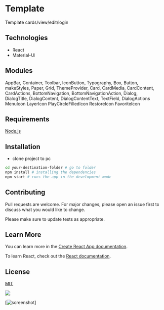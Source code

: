 # Template

Template cards/view/edit/login

## Technologies

- React
- Material-UI

## Modules
AppBar, Container, Toolbar, IconButton, Typography, Box, Button, makeStyles, Paper, Grid, ThemeProvider, Card, CardMedia, CardContent, CardActions, BottomNavigation, BottomNavigationAction, Dialog, DialogTitle, DialogContent, DialogContentText, TextField, DialogActions 
MenuIcon 
LayerIcon
PlayCircleFilledIcon
RestoreIcon
FavoriteIcon


## Requirements

[Node.js](https://nodejs.org/en/)


## Installation

- clone project to pc
```bash
cd your-destination-folder # go to folder
npm install # installing the dependencies
npm start # runs the app in the development mode
```


## Contributing
Pull requests are welcome. For major changes, please open an issue first to discuss what you would like to change.

Please make sure to update tests as appropriate.

## Learn More

You can learn more in the [Create React App documentation](https://facebook.github.io/create-react-app/docs/getting-started).

To learn React, check out the [React documentation](https://reactjs.org/).


## License
[MIT](https://choosealicense.com/licenses/mit/)

<img src = “Screenshot.jpg” width = _ height =_>

[![screenshot](https://raw.githubusercontent.com/romankurnovskii/JS-frameworks-snippets/react_mui_0901/master/Screenshot.jpg "screenshot")]